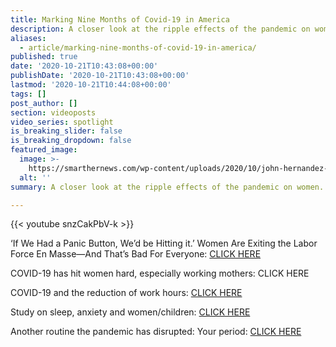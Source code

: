 ```yaml
---
title: Marking Nine Months of Covid-19 in America
description: A closer look at the ripple effects of the pandemic on women.
aliases:
  - article/marking-nine-months-of-covid-19-in-america/
published: true
date: '2020-10-21T10:43:08+00:00'
publishDate: '2020-10-21T10:43:08+00:00'
lastmod: '2020-10-21T10:44:08+00:00'
tags: []
post_author: []
section: videoposts
video_series: spotlight
is_breaking_slider: false
is_breaking_dropdown: false
featured_image:
  image: >-
    https://smarthernews.com/wp-content/uploads/2020/10/john-hernandez-QvGrVbbOB6M-unsplash-1024x683.jpg
  alt: ''
summary: A closer look at the ripple effects of the pandemic on women.

---
```

{{< youtube snzCakPbV-k >}}

‘If We Had a Panic Button, We’d be Hitting it.’ Women Are Exiting the Labor Force En Masse—And That’s Bad For Everyone: [CLICK HERE](https://time.com/5900583/women-workforce-economy-covid/)

COVID-19 has hit women hard, especially working mothers: CLICK HERE

COVID-19 and the reduction of work hours: [CLICK HERE](https://onlinelibrary.wiley.com/doi/full/10.1111/gwao.12506)

Study on sleep, anxiety and women/children: [CLICK HERE](https://onlinelibrary.wiley.com/doi/10.1111/jsr.13201)

Another routine the pandemic has disrupted: Your period: [CLICK HERE](https://www.washingtonpost.com/lifestyle/wellness/coronavirus-period-menstruation-disruption/2020/08/21/0966b79a-e332-11ea-b69b-64f7b0477ed4_story.html)